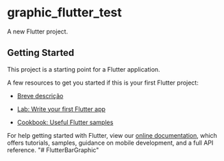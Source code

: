 # graphic_flutter_test

A new Flutter project.

## Getting Started

This project is a starting point for a Flutter application.

A few resources to get you started if this is your first Flutter project:
- [Breve descrição](https://raw.githubusercontent.com/Fernandolook1/FlutterBarGraphic/main/ex1.jpg)

- [Lab: Write your first Flutter app](https://flutter.dev/docs/get-started/codelab)
- [Cookbook: Useful Flutter samples](https://flutter.dev/docs/cookbook)


For help getting started with Flutter, view our
[online documentation](https://flutter.dev/docs), which offers tutorials,
samples, guidance on mobile development, and a full API reference.
"# FlutterBarGraphic" 

